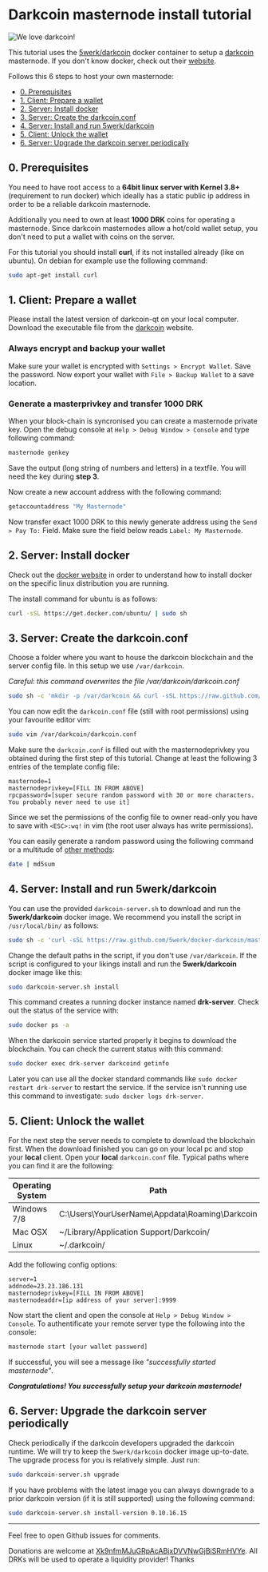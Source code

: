 # Darkcoin masternode install tutorial
![We love darkcoin!](https://www.darkcoin.io/wp-content/uploads/2014/09/i_heart_drk_s.png)

This tutorial uses the [5werk/darkcoin](https://github.com/5werk/docker-darkcoin/) docker container to setup a [darkcoin](http://darkcoin.io/) masternode. If you don't know docker, check out their [website](http://docker.io/).

Follows this 6 steps to host your own masternode:
* [0. Prerequisites](#0-prerequisites)
* [1. Client: Prepare a wallet](#1-client-prepare-a-wallet)
* [2. Server: Install docker](#2-server-install-docker)
* [3. Server: Create the darkcoin.conf](#3-server-create-the-darkcoinconf)
* [4. Server: Install and run 5werk/darkcoin](#4-server-install-and-run-5werkdarkcoin)
* [5. Client: Unlock the wallet](#5-client-unlock-the-wallet)
* [6. Server: Upgrade the darkcoin server periodically](#6-server-upgrade-the-darkcoin-server-periodically)


## 0. Prerequisites
You need to have root access to a **64bit linux server with Kernel 3.8+** (requirement to run docker) which ideally has a static public ip address in order to be a reliable darkcoin masternode.

Additionally you need to own at least **1000 DRK** coins for operating a masternode. Since darkcoin masternodes allow a hot/cold wallet setup, you don't need to put a wallet with coins on the server.

For this tutorial you should install **curl**, if its not installed already (like on ubuntu). On debian for example use the following command:
```bash
sudo apt-get install curl
```

## 1. Client: Prepare a wallet
Please install the latest version of darkcoin-qt on your local computer. Download the executable file from the [darkcoin](http://darkcoin.io/) website.

### Always encrypt and backup your wallet
Make sure your wallet is encrypted with `Settings > Encrypt Wallet`.
Save the password. Now export your wallet with `File > Backup Wallet` to
a save location.

### Generate a masterprivkey and transfer 1000 DRK
When your block-chain is syncronised you can create a masternode private key. Open the debug console at `Help > Debug Window > Console` and type following command:

```bash
masternode genkey
```

Save the output (long string of numbers and letters) in a textfile. You will need the key during **step 3**.

Now create a new account address with the following command:
```bash
getaccountaddress "My Masternode"
```

Now transfer exact 1000 DRK to this newly generate address using the `Send > Pay To:` Field. Make sure the field below reads `Label: My Masternode`.

## 2. Server: Install docker
Check out the [docker website](http://docker.io) in order to understand how to install docker on the specific linux distribution you are running.

The install command for ubuntu is as follows:

```bash
curl -sSL https://get.docker.com/ubuntu/ | sudo sh
```

## 3. Server: Create the darkcoin.conf
Choose a folder where you want to house the darkcoin blockchain and the server config file. In this setup we use `/var/darkcoin`. 

*Careful: this command overwrites the file /var/darkcoin/darkcoin.conf*

```bash
sudo sh -c 'mkdir -p /var/darkcoin && curl -sSL https://raw.github.com/5werk/docker-darkcoin/master/darkcoin.conf > /var/darkcoin/darkcoin.conf && chmod 0400 /var/darkcoin/darkcoin.conf'
```

You can now edit the `darkcoin.conf` file (still with root permissions) using your favourite editor vim:
```bash
sudo vim /var/darkcoin/darkcoin.conf
```

Make sure the `darkcoin.conf` is filled out with the masternodeprivkey you obtained during the first step of this tutorial. Change at least the following 3 entries of the template config file:

```config
masternode=1
masternodeprivkey=[FILL IN FROM ABOVE]
rpcpassword=[super secure random password with 30 or more characters. You probably never need to use it]
```

Since we set the permissions of the config file to owner read-only you have to save with
`<ESC>:wq!` in vim (the root user always has write permissions).

You can easily generate a random password using the following
command or a multitude of [other methods](http://www.howtogeek.com/howto/30184/10-ways-to-generate-a-random-password-from-the-command-line/):
```bash
date | md5sum
```

## 4. Server: Install and run 5werk/darkcoin
You can use the provided `darkcoin-server.sh` to download and run the **5werk/darkcoin** docker image. We recommend you install the script in `/usr/local/bin/` as follows:

```bash
sudo sh -c 'curl -sSL https://raw.github.com/5werk/docker-darkcoin/master/darkcoin-server.sh > /usr/local/bin/darkcoin-server.sh && chmod +x /usr/local/bin/darkcoin-server.sh'
```

Change the default paths in the script, if you don't use `/var/darkcoin`. If the script is configured to your likings install and run the **5werk/darkcoin** docker image like this:
```bash
sudo darkcoin-server.sh install
```
This command creates a running docker instance named **drk-server**. Check out the status of the service with:

```bash
sudo docker ps -a
```

When the darkcoin service started properly it begins to download the blockchain. You can check the current status with this command:

```bash
sudo docker exec drk-server darkcoind getinfo
```

Later you can use all the docker standard commands like `sudo docker restart drk-server` to restart the service. If the service isn't running use this command to investigate: `sudo docker logs drk-server`.

## 5. Client: Unlock the wallet

For the next step the server needs to complete to download the blockchain first. When the download finished you can go on your local pc and stop your **local** client. Open your **local** `darkcoin.conf` file. Typical paths where you can find it are the following:

Operating System  |Path                                          |
------------------|----------------------------------------------|
Windows 7/8       |C:\Users\YourUserName\Appdata\Roaming\Darkcoin|
Mac OSX           |~/Library/Application Support/Darkcoin/       |
Linux             |~/.darkcoin/                                  |

Add the following config options:
```config
server=1
addnode=23.23.186.131
masternodeprivkey=[FILL IN FROM ABOVE]
masternodeaddr=[ip address of your server]:9999
```

Now start the client and open the console at `Help > Debug Window > Console`. To authentificate your remote server type the following into the console:
```bash
masternode start [your wallet password]
```
If successful, you will see a message like *"successfully started masternode"*.

***Congratulations! You successfully setup your darkcoin masternode!***

## 6. Server: Upgrade the darkcoin server periodically
Check periodically if the darkcoin developers upgraded the darkcoin runtime. We will try to keep the `5werk/darkcoin` docker image up-to-date. The upgrade process for you is relatively simple. Just run:

```bash
sudo darkcoin-server.sh upgrade
```

If you have problems with the latest image you can always downgrade to a prior darkcoin version (if it is still supported) using the following command:
```bash
sudo darkcoin-server.sh install-version 0.10.16.15
```
* * *
Feel free to open Github issues for comments.

Donations are welcome at [Xk9nfmMJuGRpAcABjxDVVNwGjBiSRmHVYe](https://chainz.cryptoid.info/drk/search.dws?q=Xk9nfmMJuGRpAcABjxDVVNwGjBiSRmHVYe). All DRKs will be used to operate a liquidity provider! Thanks